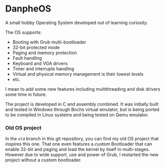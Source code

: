# DanpheOS

A small hobby Operating System developed out of learning curiosity.

The OS supports:

- Booting with Grub multi-bootloader
- 32-bit protected mode
- Paging and memory protection
- Fault handling
- Keyboard and VGA drivers
- Timer and interrupts handling
- Virtual and physical memory management is their lowest levels
- etc.


I mean to add some new features including multithreading and disk drivers some time in future.

The project is developed in C and assembly combined. It was initially built and tested in Windows through Bochs virtual emulator, but is being ported to be compiled in Linux systems and being tested on Qemu emulator.

### Old OS project

In the `old` branch in this git repository, you can find my old OS project that inspires this one. That one even features a *custom* Bootloader that can enable 32-bit and paging and load the kernel by itself in multi-stages. However due to wide support, use and power of Grub, I restarted the new project without a custom bootloader.
